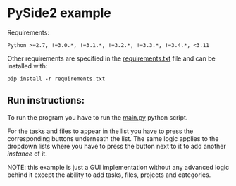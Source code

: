 # PySide2 example


Requirements:

```
Python >=2.7, !=3.0.*, !=3.1.*, !=3.2.*, !=3.3.*, !=3.4.*, <3.11
```
Other requirements are specified in the [requirements.txt](requirements.txt) file and can be installed with:
```
pip install -r requirements.txt
```

## Run instructions:
To run the program you have to run the [main.py](main.py) python script.

For the tasks and files to appear in the list you have to press the corresponding buttons underneath the list.
The same logic applies to the dropdown lists where you have to press the button next to it to add another _instance_ of it.

NOTE: this example is just a GUI implementation without any advanced logic behind it except the ability to add tasks, files, projects and categories.
